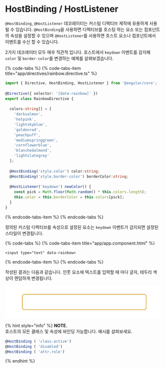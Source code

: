 # HostBinding / HostListener

`@HostBinding`, `@HostListener` 데코레이터는 커스텀 디렉티브 제작에 유용하게 사용될 수 있습니다. `@HostBinding`을 사용하면 디렉티브를 호스팅 하는 요소 또는 컴포넌트의 속성을 설정할 수 있으며 `@HostListener`를 사용하면 호스트 요소나 컴포넌트에서 이벤트를 수신 할 수 있습니다.

2가지 데코레이터 모두 매우 직관적 입니다. 호스트에서 `keydown` 이벤트를 감지해 `color` 및 `border-color`를 변경하는 예제를 살펴보겠습니다.

{% code-tabs %}
{% code-tabs-item title="app/directives/rainbow.directive.ts" %}
```typescript
import { Directive, HostBinding, HostListener } from '@angular/core';

@Directive({ selector: '[data-rainbow]' })
export class RainbowDirective {

  colors:string[] = [
    'darksalmon', 
    'hotpink', 
    'lightskyblue', 
    'goldenrod', 
    'peachpuff', 
    'mediumspringgreen', 
    'cornflowerblue', 
    'blanchedalmond', 
    'lightslategrey'
  ];
  
  @HostBinding('style.color') color:string;
  @HostBinding('style.border-color') borderColor:string;
  
  @HostListener('keydown') newColor() {
    const pick = Math.floor(Math.random() * this.colors.length);
    this.color = this.borderColor = this.colors[pick];
  }
}
```
{% endcode-tabs-item %}
{% endcode-tabs %}

정의된 커스텀 디렉티브를 속성으로 설정된 요소는 `keydown` 이벤트가 감지되면 설정된 스타일이 변경됩니다.

{% code-tabs %}
{% code-tabs-item title="app/app.component.html" %}
```markup
<input type="text" data-rainbow>
```
{% endcode-tabs-item %}
{% endcode-tabs %}

작성된 결과는 다음과 같습니다. 인풋 요소에 텍스트를 입력할 때 마다 글자, 테두리 색상이 랜덤하게 변경됩니다.

![](../.gitbook/assets/hostbinding-example.gif)



{% hint style="info" %}
**NOTE.**  
호스트의 모든 클래스 및 속성에 바인딩 가능합니다. 예시를 살펴보세요.

```typescript
@HostBinding ( 'class.active')
@HostBinding ( 'disabled')
@HostBinding ( 'attr.role')
```
{% endhint %}

